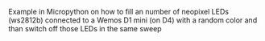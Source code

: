 Example in Micropython on how to fill an number of neopixel LEDs (ws2812b)
connected to a Wemos D1 mini (on D4) with a random color and than switch off
those LEDs in the same sweep
